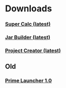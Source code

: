 # Downloads

### [Super Calc (latest)](https://github.com/GeoStudios/Downloads/releases/download/SuperCalc_1.0/SuperCalc.jar)
### [Jar Builder (latest)](https://github.com/GeoStudios/Downloads/releases/download/Jar_Builder1/Compiler.bat)
### [Project Creator (latest)](https://github.com/GeoStudios/Downloads/releases/download/ProjCreator1/ProjGen.exe)

## Old
### [ Prime Launcher 1.0 ](https://github.com/Prime-Asylum/Downloads/releases/download/PrimeLauncher/Prime.Launcher.Setup.exe)
